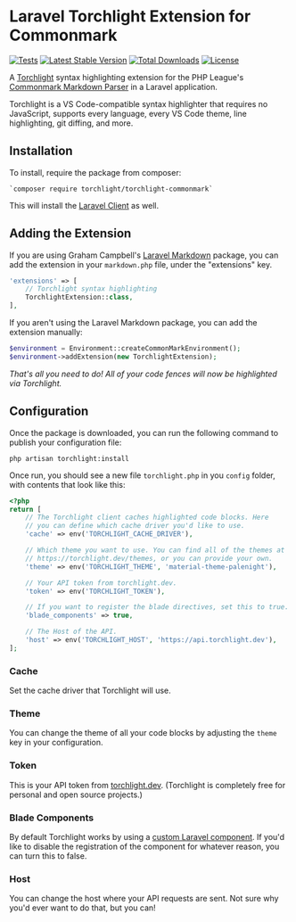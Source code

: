 # Laravel Torchlight Extension for Commonmark

[![Tests](https://github.com/torchlight-api/torchlight-commonmark-php/actions/workflows/tests.yml/badge.svg)](https://github.com/torchlight-api/torchlight-commonmark-php/actions/workflows/tests.yml) [![Latest Stable Version](https://poser.pugx.org/torchlight/torchlight-commonmark/v)](//packagist.org/packages/torchlight/torchlight-commonmark) [![Total Downloads](https://poser.pugx.org/torchlight/torchlight-commonmark/downloads)](//packagist.org/packages/torchlight/torchlight-commonmark) [![License](https://poser.pugx.org/torchlight/torchlight-commonmark/license)](//packagist.org/packages/torchlight/torchlight-commonmark)


A [Torchlight](https://torchlight.dev) syntax highlighting extension for the PHP League's [Commonmark Markdown Parser](https://commonmark.thephpleague.com/) in a Laravel application.

Torchlight is a VS Code-compatible syntax highlighter that requires no JavaScript, supports every language, every VS Code theme, line highlighting, git diffing, and more.

## Installation

To install, require the package from composer:

```
`composer require torchlight/torchlight-commonmark`
```

This will install the [Laravel Client](https://github.com/torchlight-api/torchlight-laravel) as well.

## Adding the Extension

If you are using Graham Campbell's [Laravel Markdown](https://github.com/GrahamCampbell/Laravel-Markdown) package, you can add the extension in your `markdown.php` file, under the "extensions" key.

```php
'extensions' => [
    // Torchlight syntax highlighting
    TorchlightExtension::class,
],
```

If you aren't using the Laravel Markdown package, you can add the extension manually:

```php
$environment = Environment::createCommonMarkEnvironment();
$environment->addExtension(new TorchlightExtension);
```

*That's all you need to do! All of your code fences will now be highlighted via Torchlight.*

## Configuration

Once the package is downloaded, you can run the following command to publish your configuration file:

```
php artisan torchlight:install
```

Once run, you should see a new file `torchlight.php` in you `config` folder, with contents that look like this:

```php
<?php
return [
    // The Torchlight client caches highlighted code blocks. Here
    // you can define which cache driver you'd like to use.
    'cache' => env('TORCHLIGHT_CACHE_DRIVER'),

    // Which theme you want to use. You can find all of the themes at
    // https://torchlight.dev/themes, or you can provide your own.
    'theme' => env('TORCHLIGHT_THEME', 'material-theme-palenight'),

    // Your API token from torchlight.dev.
    'token' => env('TORCHLIGHT_TOKEN'),

    // If you want to register the blade directives, set this to true.
    'blade_components' => true,

    // The Host of the API.
    'host' => env('TORCHLIGHT_HOST', 'https://api.torchlight.dev'),
];
```
### Cache

Set the cache driver that Torchlight will use.

### Theme

You can change the theme of all your code blocks by adjusting the `theme` key in your configuration.

### Token

This is your API token from [torchlight.dev](https://torchlight.dev). (Torchlight is completely free for personal and open source projects.)

### Blade Components

By default Torchlight works by using a [custom Laravel component](https://laravel.com/docs/master/blade#components). If you'd like to disable the registration of the component for whatever reason, you can turn this to false.

### Host

You can change the host where your API requests are sent. Not sure why you'd ever want to do that, but you can!

